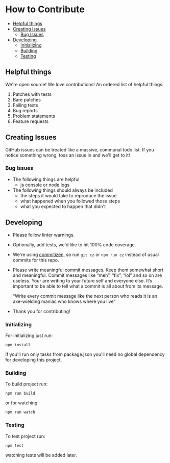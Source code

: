 # How to Contribute

<!-- START doctoc generated TOC please keep comment here to allow auto update -->
<!-- DON'T EDIT THIS SECTION, INSTEAD RE-RUN doctoc TO UPDATE -->


- [Helpful things](#helpful-things)
- [Creating Issues](#creating-issues)
  - [Bug Issues](#bug-issues)
- [Developing](#developing)
  - [Initializing](#initializing)
  - [Building](#building)
  - [Testing](#testing)

<!-- END doctoc generated TOC please keep comment here to allow auto update -->

## Helpful things

We're open source! We love contributions! An ordered list of helpful things:

1. Patches with tests
2. Bare patches
3. Failing tests
4. Bug reports
5. Problem statements
6. Feature requests


## Creating Issues
GitHub issues can be treated like a massive, communal todo list. If you notice something wrong, toss an issue in and we'll get to it!


### Bug Issues
* The following things are helpful
    * js console or node logs
* The following things should always be included
    * the steps it would take to reproduce the issue
    * what happened when you followed those steps
    * what you expected to happen that didn't

## Developing
* Please follow linter warnings.
* Optionally, add tests, we'd like to hit 100% code coverage.
* We're using [commitizen](https://github.com/commitizen/cz-cli), so run `git cz` or `npm run cz` instead of usual commits for this repo.
* Please write meaningful commit messages. Keep them somewhat short and meaningful. Commit messages like “meh”, “fix”, “lol” and so on are useless. Your are writing to your future self and everyone else. It’s important to be able to tell what a commit is all about from its message.

    “Write every commit message like the next person who reads it is an axe-wielding maniac who knows where you live”

* Thank you for contributing!

### Initializing
For initializing just run:
```
npm install
```
If you'll run only tasks from package.json you'll need no global dependency for developing this project.

### Building
To build project run:
```
npm run build
```
or for watching:
```
npm run watch
```

### Testing
To test project run:
```
npm test
```
watching tests will be added later.
